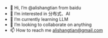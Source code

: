 - 👋 Hi, I’m @alishangtian from baidu
- 👀 I’m interested in 分布式、AI
- 🌱 I’m currently learning LLM
- 💞️ I’m looking to collaborate on anything
- 📫 How to reach me alishangtian@gmail.com
<!---
alishangtian/alishangtian is a ✨ special ✨ repository because its `README.md` (this file) appears on your GitHub profile.
You can click the Preview link to take a look at your changes.
--->
